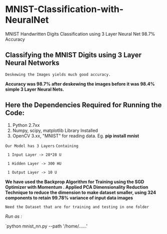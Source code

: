 # MNIST-Classification-with-NeuralNet
MNIST Handwritten Digits Classification using 3 Layer Neural Net  98.7% Accuracy

## Classifying the MNIST Digits using 3 Layer Neural Networks

`Deskewing the Images yields much good accuracy.`

**Accuracy was 98.7% after deskewing the images
before it was 98.4% simple 3 Layer Neural Nets.**

## Here the Dependencies Required for Running the Code:
1. Python 2.7xx
2. Numpy, scipy, matplotlib Library Installed 
2. OpenCV 3.xx, "MNIST" for reading data. Eg.  **pip install mnist**


`Our Model has 3 Layers`
`Containing`
```
 1 Input Layer -> 28*28 U
 
 1 Hidden Layer -> 300 HU
 
 1 Output Layer -> 10 U
```
**We have used the Backprop Algorithm for Training using the SGD Optimizer with Momentum .
  Applied PCA Dimensionality Reduction Technique to reduce the dimension to make dataset smaller, using 324 components to         retain 99.78% variance of input data images**

`Need the Dataset that are for training and testing in one folder`




*Run as :*

`python mnist_nn.py  --path  '/home/......'
